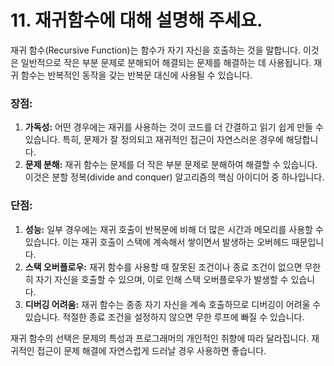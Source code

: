 # 11. 재귀함수에 대해 설명해 주세요.

재귀 함수(Recursive Function)는 함수가 자기 자신을 호출하는 것을 말합니다. 이것은 일반적으로 작은 부분 문제로 분해되어 해결되는 문제를 해결하는 데 사용됩니다. 재귀 함수는 반복적인 동작을 갖는 반복문 대신에 사용될 수 있습니다.

### 장점:
1. **가독성:** 어떤 경우에는 재귀를 사용하는 것이 코드를 더 간결하고 읽기 쉽게 만들 수 있습니다. 특히, 문제가 잘 정의되고 재귀적인 접근이 자연스러운 경우에 해당합니다.
2. **문제 분해:** 재귀 함수는 문제를 더 작은 부분 문제로 분해하여 해결할 수 있습니다. 이것은 분할 정복(divide and conquer) 알고리즘의 핵심 아이디어 중 하나입니다.

### 단점:
1. **성능:** 일부 경우에는 재귀 호출이 반복문에 비해 더 많은 시간과 메모리를 사용할 수 있습니다. 이는 재귀 호출이 스택에 계속해서 쌓이면서 발생하는 오버헤드 때문입니다.
2. **스택 오버플로우:** 재귀 함수를 사용할 때 잘못된 조건이나 종료 조건이 없으면 무한히 자기 자신을 호출할 수 있으며, 이로 인해 스택 오버플로우가 발생할 수 있습니다.
3. **디버깅 어려움:** 재귀 함수는 종종 자기 자신을 계속 호출하므로 디버깅이 어려울 수 있습니다. 적절한 종료 조건을 설정하지 않으면 무한 루프에 빠질 수 있습니다.

재귀 함수의 선택은 문제의 특성과 프로그래머의 개인적인 취향에 따라 달라집니다. 재귀적인 접근이 문제 해결에 자연스럽게 드러날 경우 사용하면 좋습니다.